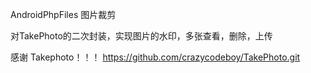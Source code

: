 
AndroidPhpFiles
图片裁剪

对TakePhoto的二次封装，实现图片的水印，多张查看，删除，上传

感谢 Takephoto！！！ https://github.com/crazycodeboy/TakePhoto.git
